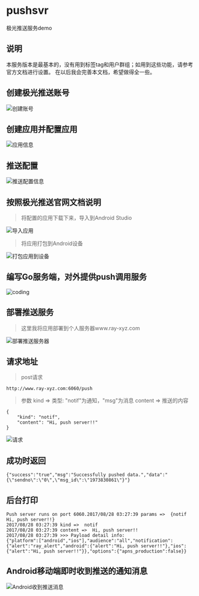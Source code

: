# pushsvr
极光推送服务demo

## 说明
本服务版本是最基本的，没有用到标签tag和用户群组；如用到这些功能，请参考官方文档进行设置。
在以后我会完善本文档，希望做得全一些。

## 创建极光推送账号
![创建账号](https://raywangblog.files.wordpress.com/2017/08/jgpush-account.png)

## 创建应用并配置应用
![应用信息](https://raywangblog.files.wordpress.com/2017/08/jgpush-app-info.png)

## 推送配置
![推送配置信息](https://raywangblog.files.wordpress.com/2017/08/jgpush-app-push-settings.png)

## 按照极光推送官网文档说明
> 将配置的应用下载下来，导入到Android Studio

![导入应用](https://raywangblog.files.wordpress.com/2017/08/import-module.png)

> 将应用打包到Android设备

![打包应用到设备](https://raywangblog.files.wordpress.com/2017/08/install-app-to-android-device.png)

## 编写Go服务端，对外提供push调用服务
![coding](https://raywangblog.files.wordpress.com/2017/08/jgpush-coding.png)

## 部署推送服务
> 这里我将应用部署到个人服务器www.ray-xyz.com

![部署推送服务器](https://raywangblog.files.wordpress.com/2017/08/jgpush-deploy-push-server.png)

## 请求地址
> post请求
```
http://www.ray-xyz.com:6060/push
```
> 参数
kind => 类型: "notif"为通知，"msg"为消息
content => 推送的内容
```
{
	"kind": "notif",
	"content": "Hi, push server!!"
}
```
![请求](https://raywangblog.files.wordpress.com/2017/08/jgpush-request.png)
## 成功时返回
```
{"success":"true","msg":"Successfully pushed data.","data":"{\"sendno\":\"0\",\"msg_id\":\"1973830861\"}"}
```
## 后台打印
```
Push server runs on port 6060.2017/08/28 03:27:39 params =>  {notif Hi, push server!!}
2017/08/28 03:27:39 kind =>  notif
2017/08/28 03:27:39 content =>  Hi, push server!!
2017/08/28 03:27:39 >>> Payload detail info:
{"platform":["android","ios"],"audience":"all","notification":{"alert":"ray_alert","android":{"alert":"Hi, push server!!"},"ios":{"alert":"Hi, push server!!"}},"options":{"apns_production":false}}
```
## Android移动端即时收到推送的通知消息
![Android收到推送消息](https://raywangblog.files.wordpress.com/2017/08/jgpush-success.png)
